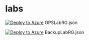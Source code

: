 # labs


[![Deploy to Azure](http://azuredeploy.net/AzureGov.png)](https://portal.azure.us/#create/Microsoft.Template/uri/https%3A%2F%2Fraw.githubusercontent.com%2Fjomolesk%2Flabs%2Fmaster%2FOPSLabRG.json)
OPSLabRG.json

[![Deploy to Azure](http://azuredeploy.net/AzureGov.png)](https://portal.azure.us/#create/Microsoft.Template/uri/https%3A%2F%2Fraw.githubusercontent.com%2Fjomolesk%2Flabs%2Fmaster%2FBackupLabRG.json)
BackupLabRG.json 
